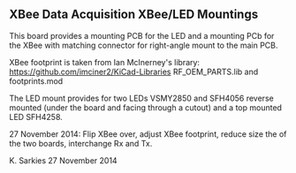 XBee Data Acquisition XBee/LED Mountings
----------------------------------------

This board provides a mounting PCB for the LED and a mounting PCb for the XBee
with matching connector for right-angle mount to the main PCB.

XBee footprint is taken from Ian McInerney's library:
https://github.com/imciner2/KiCad-Libraries RF_OEM_PARTS.lib and footprints.mod

The LED mount provides for two LEDs VSMY2850 and SFH4056 reverse mounted (under
the board and facing through a cutout) and a top mounted LED SFH4258.

27 November 2014: Flip XBee over, adjust XBee footprint, reduce size the of the
                  two boards, interchange Rx and Tx.

K. Sarkies
27 November 2014

